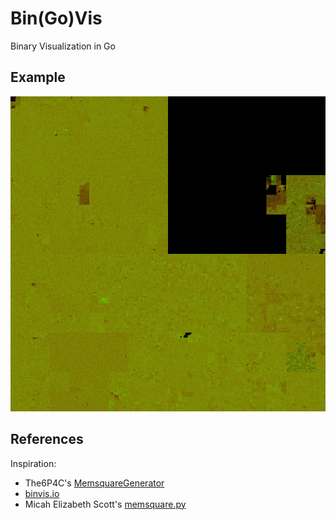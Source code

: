 # Bin(Go)Vis

Binary Visualization in Go

## Example

![Example image](/example.jpg?raw=true)

## References

Inspiration:
* The6P4C's [MemsquareGenerator](https://github.com/The6P4C/MemsquareGenerator)
* [binvis.io](http://binvis.io)
* Micah Elizabeth Scott's [memsquare.py](https://github.com/scanlime/coastermelt/blob/master/backdoor/memsquare.py)

